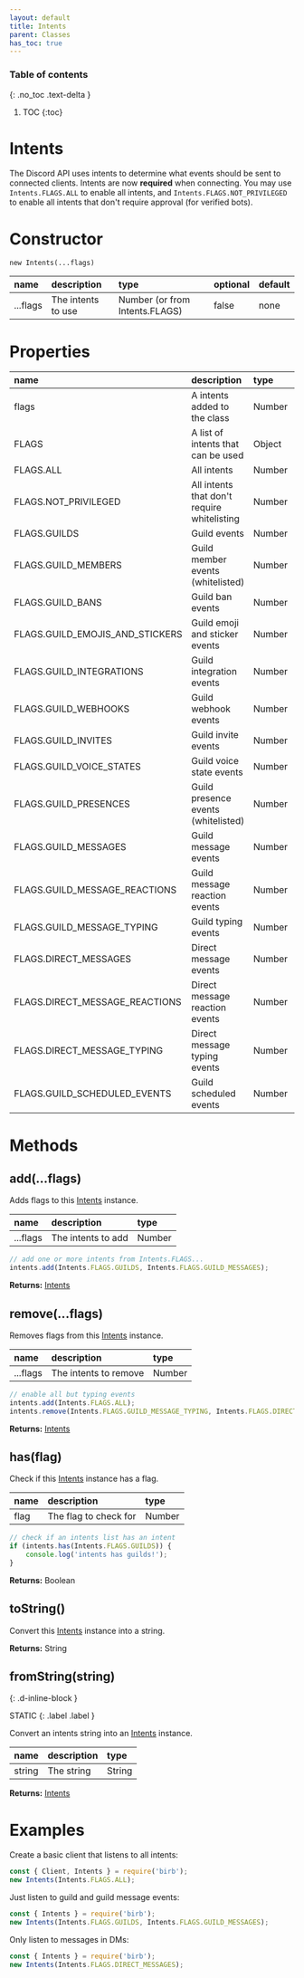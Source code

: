 ```yaml
---
layout: default
title: Intents
parent: Classes
has_toc: true
---
```


### Table of contents
{: .no_toc .text-delta }

1. TOC
{:toc}

# Intents
The Discord API uses intents to determine what events should be sent to connected clients. Intents are now **required** when connecting. You may use `Intents.FLAGS.ALL` to enable all intents, and `Intents.FLAGS.NOT_PRIVILEGED` to enable all intents that don't require approval (for verified bots).

# Constructor
`new Intents(...flags)`

| name                   | description           | type                             | optional | default     |
|:-----------------------|:----------------------|:---------------------------------|:---------|:------------|
| ...flags               | The intents to use    | Number (or from Intents.FLAGS)   | false    | none        |

# Properties

| name                        | description                           | type                    | access     |
|:----------------------------|:--------------------------------------|:------------------------|:-----------|
| flags                       | A intents added to the class          | Number                  |            |
| FLAGS                       | A list of intents that can be used    | Object                  | **static** |
| FLAGS.ALL                   | All intents                           | Number                  | **static** |
| FLAGS.NOT_PRIVILEGED        | All intents that don't require whitelisting | Number            | **static** |
| FLAGS.GUILDS                | Guild events                          | Number                  | **static** |
| FLAGS.GUILD_MEMBERS         | Guild member events (whitelisted)     | Number                  | **static** |
| FLAGS.GUILD_BANS            | Guild ban events                      | Number                  | **static** |
| FLAGS.GUILD_EMOJIS_AND_STICKERS | Guild emoji and sticker events    | Number                  | **static** |
| FLAGS.GUILD_INTEGRATIONS    | Guild integration events              | Number                  | **static** |
| FLAGS.GUILD_WEBHOOKS        | Guild webhook events                  | Number                  | **static** |
| FLAGS.GUILD_INVITES         | Guild invite events                   | Number                  | **static** |
| FLAGS.GUILD_VOICE_STATES    | Guild voice state events              | Number                  | **static** |
| FLAGS.GUILD_PRESENCES       | Guild presence events (whitelisted)   | Number                  | **static** |
| FLAGS.GUILD_MESSAGES        | Guild message events                  | Number                  | **static** |
| FLAGS.GUILD_MESSAGE_REACTIONS | Guild message reaction events       | Number                  | **static** |
| FLAGS.GUILD_MESSAGE_TYPING  | Guild typing events                   | Number                  | **static** |
| FLAGS.DIRECT_MESSAGES       | Direct message events                 | Number                  | **static** |
| FLAGS.DIRECT_MESSAGE_REACTIONS | Direct message reaction events     | Number                  | **static** |
| FLAGS.DIRECT_MESSAGE_TYPING | Direct message typing events          | Number                  | **static** |
| FLAGS.GUILD_SCHEDULED_EVENTS | Guild scheduled events               | Number                  | **static** |

# Methods

## add(...flags)
Adds flags to this [Intents](#constructor) instance.

| name                        | description                           | type                    |
|:----------------------------|:--------------------------------------|:------------------------|
| ...flags                    | The intents to add                    | Number                  |

```js
// add one or more intents from Intents.FLAGS...
intents.add(Intents.FLAGS.GUILDS, Intents.FLAGS.GUILD_MESSAGES);
```

**Returns:** [Intents](#constructor)

## remove(...flags)
Removes flags from this [Intents](#constructor) instance.

| name                        | description                           | type                    |
|:----------------------------|:--------------------------------------|:------------------------|
| ...flags                    | The intents to remove                 | Number                  |

```js
// enable all but typing events
intents.add(Intents.FLAGS.ALL);
intents.remove(Intents.FLAGS.GUILD_MESSAGE_TYPING, Intents.FLAGS.DIRECT_MESSAGE_TYPING);
```

**Returns:** [Intents](#constructor)

## has(flag)
Check if this [Intents](#constructor) instance has a flag.

| name                        | description                           | type                    |
|:----------------------------|:--------------------------------------|:------------------------|
| flag                        | The flag to check for                 | Number                  |

```js
// check if an intents list has an intent
if (intents.has(Intents.FLAGS.GUILDS)) {
    console.log('intents has guilds!');
}
```

**Returns:** Boolean

## toString()
Convert this [Intents](#constructor) instance into a string.

**Returns:** String

## fromString(string)
{: .d-inline-block }

STATIC
{: .label .label }

Convert an intents string into an [Intents](#constructor) instance.

| name                        | description                           | type                    |
|:----------------------------|:--------------------------------------|:------------------------|
| string                      | The string                            | String                  |

**Returns:** [Intents](#constructor)

# Examples
Create a basic client that listens to all intents:
```js
const { Client, Intents } = require('birb');
new Intents(Intents.FLAGS.ALL);
```
Just listen to guild and guild message events:
```js
const { Intents } = require('birb');
new Intents(Intents.FLAGS.GUILDS, Intents.FLAGS.GUILD_MESSAGES);
```
Only listen to messages in DMs:
```js
const { Intents } = require('birb');
new Intents(Intents.FLAGS.DIRECT_MESSAGES);
```
